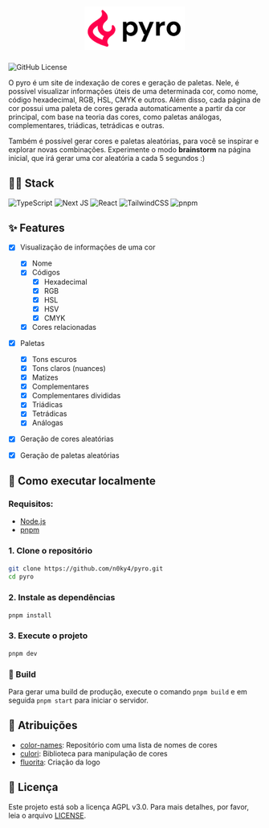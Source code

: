 <h1 align="center">
  <img src="./assets/logo.svg" width="200" alt="Logo pyro" />
</h1>

![GitHub License](https://img.shields.io/github/license/n0ky4/pyro?labelColor=101010)

O pyro é um site de indexação de cores e geração de paletas. Nele, é possível visualizar informações úteis de uma determinada cor, como nome, código hexadecimal, RGB, HSL, CMYK e outros. Além disso, cada página de cor possui uma paleta de cores gerada automaticamente a partir da cor principal, com base na teoria das cores, como paletas análogas, complementares, triádicas, tetrádicas e outras.

Também é possível gerar cores e paletas aleatórias, para você se inspirar e explorar novas combinações. Experimente o modo **brainstorm** na página inicial, que irá gerar uma cor aleatória a cada 5 segundos :)

## 👨‍💻 Stack

![TypeScript](https://img.shields.io/badge/TypeScript-007ACC.svg?style=for-the-badge&logo=TypeScript&logoColor=white)
![Next JS](https://img.shields.io/badge/Next-black?style=for-the-badge&logo=next.js&logoColor=white)
![React](https://img.shields.io/badge/react-20232a.svg?style=for-the-badge&logo=react&logoColor=61DAFB)
![TailwindCSS](https://img.shields.io/badge/tailwindcss-38B2AC.svg?style=for-the-badge&logo=tailwind-css&logoColor=white)
![pnpm](https://img.shields.io/badge/pnpm-F69220.svg?style=for-the-badge&logo=tailwind-css&logoColor=white)

## ✨ Features

-   [x] Visualização de informações de uma cor

    -   [x] Nome
    -   [x] Códigos
        -   [x] Hexadecimal
        -   [x] RGB
        -   [x] HSL
        -   [x] HSV
        -   [x] CMYK
    -   [x] Cores relacionadas

-   [x] Paletas

    -   [x] Tons escuros
    -   [x] Tons claros (nuances)
    -   [x] Matizes
    -   [x] Complementares
    -   [x] Complementares divididas
    -   [x] Triádicas
    -   [x] Tetrádicas
    -   [x] Análogas

-   [x] Geração de cores aleatórias
-   [x] Geração de paletas aleatórias

## 🚀 Como executar localmente

### Requisitos:

-   [Node.js](https://nodejs.org/en/)
-   [pnpm](https://pnpm.io/)

### 1. Clone o repositório

```bash
git clone https://github.com/n0ky4/pyro.git
cd pyro
```

### 2. Instale as dependências

```bash
pnpm install
```

### 3. Execute o projeto

```bash
pnpm dev
```

### 🧱 Build

Para gerar uma build de produção, execute o comando `pnpm build` e em seguida `pnpm start` para iniciar o servidor.

## 🙏 Atribuições

-   [color-names](https://github.com/meodai/color-names): Repositório com uma lista de nomes de cores
-   [culori](https://github.com/Evercoder/culori): Biblioteca para manipulação de cores
-   [fluorita](https://twitter.com/fluoritemonkey): Criação da logo

## 📜 Licença

Este projeto está sob a licença AGPL v3.0. Para mais detalhes, por favor, leia o arquivo [LICENSE](LICENSE).
